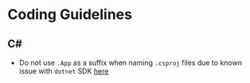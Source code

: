 # Coding Guidelines

## C#

- Do not use `.App` as a suffix when naming `.csproj` files due to known issue with `dotnet` SDK [here](https://github.com/dotnet/sdk/issues/45541)